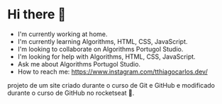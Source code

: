 # Hi there 🤙
 
 - I'm currently working at home.
 - I'm currently learning Algorithms, HTML, CSS, JavaScript.
 - I'm looking to collaborate on Algorithms Portugol Studio.
 - I'm looking for help with Algorithms, HTML, CSS, JavaScript.
 - Ask me about Algorithms Portugol Studio.
 - How to reach me: https://www.instagram.com/tthiagocarlos.dev/


 projeto de um site criado durante o curso de Git e GitHub e modificado durante o curso de GitHub no rocketseat 🚀.
